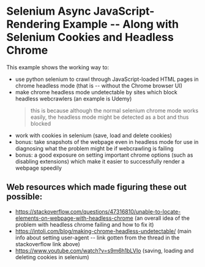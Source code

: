 # Selenium Async JavaScript-Rendering Example -- Along with Selenium Cookies and Headless Chrome

This example shows the working way to:

- use python selenium to crawl through JavaScript-loaded HTML pages in chrome headless mode (that is -- without the Chrome browser UI)
- make chrome headless mode undetectable by sites which block headless webcrawlers (an example is Udemy)
	> this is because although the normal selenium chrome mode works easily, the headless mode might be detected as a bot and thus blocked
- work with cookies in selenium (save, load and delete cookies)
- bonus: take snapshots of the webpage even in headless mode for use in diagnosing what the problem might be if webcrawling is failing
- bonus: a good exposure on setting important chrome options (such as disabling extensions) which make it easier to successfully render a webpage speedily

## Web resources which made figuring these out possible:
- https://stackoverflow.com/questions/47316810/unable-to-locate-elements-on-webpage-with-headless-chrome (an overall idea of the problem with headless chrome failing and how to fix it)
- https://intoli.com/blog/making-chrome-headless-undetectable/  (main info about setting user-agent -- link gotten from the thread in the stackoverflow link above)
- https://www.youtube.com/watch?v=s9m6h1bLVIo (saving, loading and deleting cookies in selenium)

